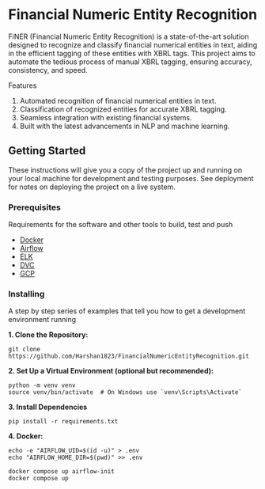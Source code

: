 # Financial Numeric Entity Recognition

FiNER (Financial Numeric Entity Recognition) is a state-of-the-art solution designed to recognize and classify financial numerical entities in text, aiding in the efficient tagging of these entities with XBRL tags. This project aims to automate the tedious process of manual XBRL tagging, ensuring accuracy, consistency, and speed.

Features
1. Automated recognition of financial numerical entities in text.
2. Classification of recognized entities for accurate XBRL tagging.
3. Seamless integration with existing financial systems.
4. Built with the latest advancements in NLP and machine learning.

## Getting Started

These instructions will give you a copy of the project up and running on
your local machine for development and testing purposes. See deployment
for notes on deploying the project on a live system.

### Prerequisites

Requirements for the software and other tools to build, test and push 
- [Docker](https://www.example.com)
- [Airflow](https://www.example.com)
- [ELK](https://www.example.com)
- [DVC](https://www.example.com)
- [GCP](https://www.example.com)

### Installing

A step by step series of examples that tell you how to get a development
environment running

**1. Clone the Repository:**

    git clone https://github.com/Harshan1823/FinancialNumericEntityRecognition.git

**2. Set Up a Virtual Environment (optional but recommended):**

    python -m venv venv
    source venv/bin/activate  # On Windows use `venv\Scripts\Activate`
    
**3. Install Dependencies**

    pip install -r requirements.txt
    
**4. Docker:**

    echo -e "AIRFLOW_UID=$(id -u)" > .env
    echo "AIRFLOW_HOME_DIR=$(pwd)" >> .env
    
    docker compose up airflow-init
    docker compose up
